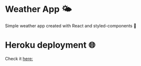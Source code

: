 # Weather App 🌤

Simple weather app created with React and styled-components 💅

# Heroku deployment 🌐

Check it [here:](#https://dashboard.heroku.com/apps/react-weather-2)
